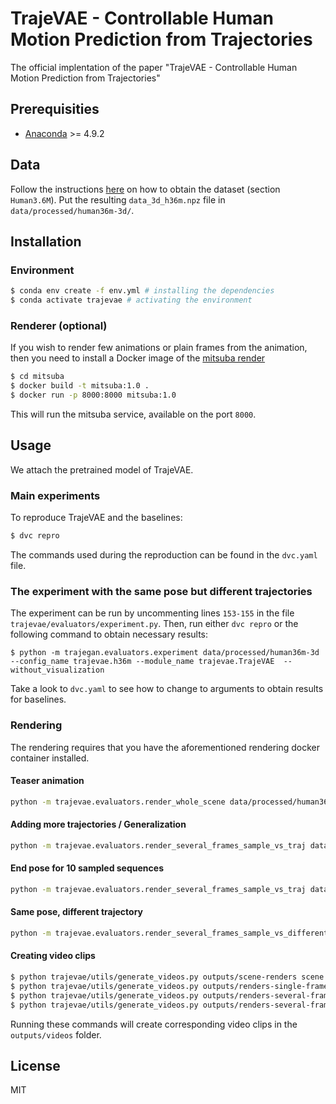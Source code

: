# TrajeVAE - Controllable Human Motion Prediction from Trajectories

The official implentation of the paper "TrajeVAE - Controllable Human Motion
Prediction from Trajectories"

## Prerequisities
- [Anaconda](https://anaconda.org/) >= 4.9.2

## Data

Follow the instructions
[here](https://github.com/facebookresearch/VideoPose3D/blob/master/DATASETS.md)
on how to obtain the dataset (section `Human3.6M`). Put the resulting
`data_3d_h36m.npz` file in `data/processed/human36m-3d/`.

## Installation


### Environment
```bash
$ conda env create -f env.yml # installing the dependencies
$ conda activate trajevae # activating the environment
```

### Renderer (optional)

If you wish to render few animations or plain frames from the animation, then
you need to install a Docker image of the [mitsuba render](https://github.com/mitsuba-renderer/mitsuba)

```bash
$ cd mitsuba
$ docker build -t mitsuba:1.0 .
$ docker run -p 8000:8000 mitsuba:1.0   
```

This will run the mitsuba service, available on the port `8000`.


## Usage

We attach the pretrained model of TrajeVAE.

### Main experiments

To reproduce TrajeVAE and the baselines:
```bash
$ dvc repro
```

The commands used during the reproduction can be found in the `dvc.yaml` file.

### The experiment with the same pose but different trajectories
The experiment can be run by uncommenting lines `153-155` in the file
`trajevae/evaluators/experiment.py`. Then, run either `dvc repro` or the
following command to obtain necessary results:
```
$ python -m trajegan.evaluators.experiment data/processed/human36m-3d --config_name trajevae.h36m --module_name trajevae.TrajeVAE  --without_visualization
```

Take a look to `dvc.yaml` to see how to change to arguments to obtain results
for baselines.
 

### Rendering

The rendering requires that you have the aforementioned rendering docker
container installed. 


#### **Teaser animation**
```bash
python -m trajevae.evaluators.render_whole_scene data/processed/human36m-3d/ --config_name base_h36m --module_name trajevae.TrajeVAE  --joint_indices_to_use 3 6 13 16 --renderer_port 8000
```

#### **Adding more trajectories / Generalization**
```bash
python -m trajevae.evaluators.render_several_frames_sample_vs_traj data/processed/human36m-3d/ --config_name trajevae.h36m --module_name trajevae.TrajeVAE --renderer_port 8000 
```

#### **End pose for 10 sampled sequences**
```bash
python -m trajevae.evaluators.render_several_frames_sample_vs_traj data/processed/human36m-3d/ --config_name trajevae.h36m --module_name trajevae.TrajeVAE --renderer_port 8000
```

#### **Same pose, different trajectory**
```bash
python -m trajevae.evaluators.render_several_frames_sample_vs_different_traj data/processed/human36m-3d/ --config_name trajevae.h36m --module_name trajevae.TrajeVAE --renderer_port 8000
```

#### **Creating video clips**

```bash
$ python trajevae/utils/generate_videos.py outputs/scene-renders scene
$ python trajevae/utils/generate_videos.py outputs/renders-single-frame-sample-vs-traj single
$ python trajevae/utils/generate_videos.py outputs/renders-several-frames-sample-vs-traj several 
$ python trajevae/utils/generate_videos.py outputs/renders-several-frames-sample-vs-diff-traj several 
```

Running these commands will create corresponding video clips in the
`outputs/videos` folder.

## License
MIT